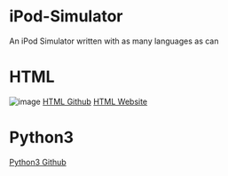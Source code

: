 # iPod-Simulator
An iPod Simulator written with as many languages as can

# HTML
![image](https://github.com/HttpAnimation/iPod-Simulator/assets/97435656/1b3d67ff-7af6-43cd-bbb9-a6795aac0a5b)
[HTML Github](https://github.com/HttpAnimation/iPod-Simulator/gh-pages)
[HTML Website](https://httpanimation.github.io/iPod-Simulator/)

# Python3
[Python3 Github]()
